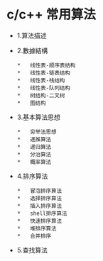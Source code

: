 # c/c++ 常用算法

*   1.算法描述
*   2.數據結構

        *   线性表-顺序表结构
        *   线性表-链表结构
        *   线性表-栈结构
        *   线性表-队列结构
        *   树结构-二叉树
        *   图结构

*   3.基本算法思想

        *   穷举法思想
        *   递推算法
        *   递归算法
        *   分治算法
        *   概率算法

*   4.排序算法

        *   冒泡排序算法
        *   选择排序算法
        *   插入排序算法
        *   shell排序算法
        *   快速排序算法
        *   堆排序算法
        *   合并排序
*   5.查找算法